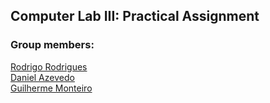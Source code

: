 ## Computer Lab III: Practical Assignment

### Group members:    
[Rodrigo Rodrigues](https://github.com/webst2r)  
[Daniel Azevedo](https://github.com/danielpazevedo)  
[Guilherme Monteiro](https://github.com/rushmetra)  

